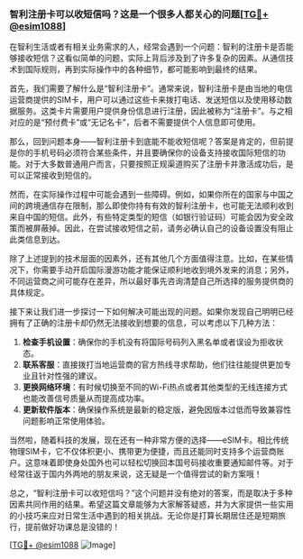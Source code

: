 ### 智利注册卡可以收短信吗？这是一个很多人都关心的问题[[TG💪+ @esim1088](https://t.me/s/esim1088)]

在智利生活或者有相关业务需求的人，经常会遇到一个问题：智利的注册卡是否能够接收短信？这看似简单的问题，实际上背后涉及到了许多复杂的因素。从通信技术到国际规则，再到实际操作中的各种细节，都可能影响到最终的结果。

首先，我们需要了解什么是“智利注册卡”。通常来说，智利注册卡是由当地的电信运营商提供的SIM卡，用户可以通过这些卡来拨打电话、发送短信以及使用移动数据服务。这类卡片需要用户提供身份信息进行注册，因此被称为“注册卡”。与之相对应的是“预付费卡”或“无记名卡”，后者不需要提供个人信息即可使用。

那么，回到问题本身——智利注册卡到底能不能收短信呢？答案是肯定的，但前提是你的手机号码必须符合某些条件，并且要确保你的设备支持接收国际短信的功能。对于大多数普通用户而言，只要按照正规渠道购买了注册卡并激活成功后，是可以正常接收到短信的。

然而，在实际操作过程中可能会遇到一些障碍。例如，如果你所在的国家与中国之间的跨境通信存在限制，那么即使你持有有效的智利注册卡，也可能无法顺利收到来自中国的短信。此外，有些特定类型的短信（如银行验证码）可能会因为安全政策而被屏蔽掉。因此，在尝试接收短信之前，请务必确认自己的设备设置没有阻止此类信息到达。

除了上述提到的技术层面的因素外，还有其他几个方面值得注意。比如，在某些情况下，你需要手动开启国际漫游功能才能保证顺利地收到境外发来的消息；另外，不同运营商之间可能存在差异，所以最好事先咨询清楚自己所选择的服务提供商的具体规定。

接下来让我们进一步探讨一下如何解决可能出现的问题。如果你发现自己明明已经拥有了正确的注册卡却仍然无法接收到想要的信息，可以考虑以下几种方法：

1. **检查手机设置**：确保你的手机没有将国际号码列入黑名单或者误设为拒收状态。
2. **联系客服**：直接拨打当地运营商的官方热线寻求帮助，他们往往能提供更加专业且针对性强的建议。
3. **更换网络环境**：有时候切换至不同的Wi-Fi热点或者其他类型的无线连接方式也能改善信号质量从而提高成功率。
4. **更新软件版本**：确保操作系统是最新的稳定版，避免因版本过低而导致兼容性问题影响正常使用体验。

当然啦，随着科技的发展，现在还有一种非常方便的选择——eSIM卡。相比传统物理SIM卡，它不仅体积更小、携带更为便捷，而且还能同时支持多个运营商账户。这意味着即使身处国外也可以轻松切换回本国号码接收重要通知邮件等。对于经常往返于国内外两地的朋友来说，这无疑是一个值得尝试的新方案哦！

总之，“智利注册卡可以收短信吗？”这个问题并没有绝对的答案，而是取决于多种因素共同作用的结果。希望这篇文章能够为大家解答疑惑，并为大家提供一些实用的小技巧来应对日常生活中遇到的相关挑战。无论你是打算长期居住还是短期旅行，提前做好功课总是没错的！

[[TG💪+ @esim1088](https://t.me/s/esim1088) ![Image](https://i.postimg.cc/4NQfJmqS/Snipaste-2025-05-13-00-14-12.png)]